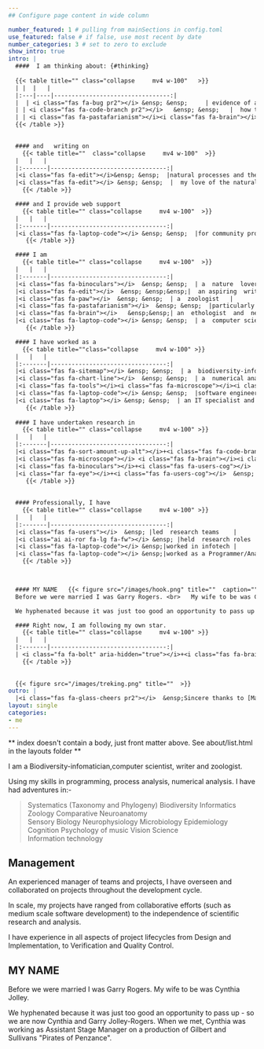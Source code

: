 ```yaml
---
## Configure page content in wide column

number_featured: 1 # pulling from mainSections in config.toml
use_featured: false # if false, use most recent by date
number_categories: 3 # set to zero to exclude
show_intro: true
intro: |   
  ####  I am thinking about: {#thinking}  
   
  {{< table title="" class="collapse     mv4 w-100"   >}}
  | |  |   |  
  |:---|----|---------------------------------:|
  |  | <i class="fas fa-bug pr2"></i> &ensp; &ensp;     | evidence of an [**insect apocalypse**]( {{< relref "/project/insect-decline" >}}) in Australia  <br> |
  | | <i class="fas fa-code-branch pr2"></i>   &ensp; &ensp;   |  how to estimate clade [**phylogenetic diversity**]( {{< relref "/project/phylogenetic-diversity" >}})  |
  | | <i class="fas fa-pastafarianism"></i><i class="fas fa-brain"></i><i class="fas fa-arrows-alt-h"></i><i class="fas fa-brain"></i><i class="fas fa-microscope"></i>  &ensp; &ensp;  | comparative   [**crustacean neuroanatomy**]( {{< relref "/project/neuroanatomy" >}}) | 
  {{< /table >}}

    
  #### and   writing on
    {{< table title=""  class="collapse     mv4 w-100"  >}}
  |   |   |  
  |:-------|---------------------------------:|
  |<i class="fas fa-edit"></i>&ensp; &ensp;  |natural processes and the [**anthropocene**]( {{< relref "/project/writing/anthropocene" >}}) |
  |<i class="fas fa-edit"></i> &ensp; &ensp;  |  my love of the natural environment |
    {{< /table >}}

  #### and I provide web support
    {{< table title="" class="collapse     mv4 w-100"  >}}
  |   |   |  
  |:-------|---------------------------------:|
  |<i class="fas fa-laptop-code"></i> &ensp; &ensp;  |for community projects I admire |
     {{< /table >}}

  #### I am    
    {{< table title="" class="collapse     mv4 w-100"  >}}
  |   |   |  
  |:-------|---------------------------------:|
  |<i class="fas fa-binoculars"></i>  &ensp; &ensp;  | a  nature  lover  and  bird nerd    |
  |<i class="fas fa-edit"></i>  &ensp; &ensp;&ensp;|  an aspiring  writer  | 
  |<i class="fas fa-paw"></i>  &ensp; &ensp;  | a  zoologist   | 
  |<i class="fas fa-pastafarianism"></i>  &ensp; &ensp;  |particularly fond of malacostracan crustaceans | 
  |<i class="fas fa-brain"></i>   &ensp;&ensp;| an  ethologist  and  neuroscientist  | 
  |<i class="fas fa-laptop-code"></i> &ensp; &ensp;  | a  computer scientist  |
     {{< /table >}}

  #### I have worked as a  
    {{< table title=""class="collapse     mv4 w-100" >}}
  |   |   |  
  |:-------|---------------------------------:|
  |<i class="fas fa-sitemap"></i> &ensp; &ensp;  | a  biodiversity-informatician   | 
  |<i class="fas fa-chart-line"></i>  &ensp; &ensp;  | a  numerical analyst  and   modeller    | 
  |<i class="fas fa-tools"></i><i class="fas fa-microscope"></i><i class="fa fa-flask" aria-hidden="true"></i>  &ensp; | a  boffin    | 
  |<i class="fas fa-laptop-code"></i> &ensp; &ensp;  |software engineer   | 
  |<i class="fas fa-laptop"></i> &ensp; &ensp;  | an IT specialist and manager |
     {{< /table >}}
   
  #### I have undertaken research in 
    {{< table title="" class="collapse     mv4 w-100" >}}
  |   |   |  
  |:-------|---------------------------------:|
  |<i class="fas fa-sort-amount-up-alt"></i>+<i class="fas fa-code-branch pr2"></i> &ensp;  | systematics  (taxonomy   and phylogeny) | 
  |<i class="fas fa-microscope"></i> <i class="fas fa-brain"></i><i class="fas fa-arrows-alt-h"></i><i class="fas fa-brain"></i> &ensp; | comparative neuroanatomy  | 
  |<i class="fas fa-binoculars"></i>+<i class="fas fa-users-cog"></i>  &ensp;  |ethology  and  cognition  | 
  |<i class="far fa-eye"></i>+<i class="fas fa-users-cog"></i>  &ensp; | sensory biology  and   psychology  |
     {{< /table >}}
 
    
  #### Professionally, I have 
    {{< table title="" class="collapse     mv4 w-100" >}}
  |   |   |  
  |:-------|---------------------------------:|
  |<i class="fas fa-users"></i>  &ensp; |led  research teams    |
  |<i class="ai ai-ror fa-lg fa-fw"></i> &ensp; |held  research roles  | 
  |<i class="fas fa-laptop-code"></i> &ensp;|worked in infotech |
  |<i class="fas fa-laptop-code"></i> &ensp;|worked as a Programmer/Analyst  | 
    {{< /table >}}


   
  #### MY NAME   {{< figure src="/images/hook.png" title=""  caption="" class="fr">}}
  Before we were married I was Garry Rogers. <br>	My wife to be was Cynthia Jolley. 

  We hyphenated because it was just too good an opportunity to pass up - so we are now Cynthia and Garry Jolley-Rogers. When we met, Cynthia was working as Assistant Stage Manager on a production of Gilbert and Sullivans "Pirates of Penzance".

  #### Right now, I am following my own star. 
    {{< table title="" class="collapse     mv4 w-100" >}}
  |   |   |  
  |:-------|---------------------------------:|
  | <i class="fa fa-bolt" aria-hidden="true"></i>+<i class="fas fa-brain"></i>   &ensp; |An acquired brain injury forced a necessary break in my career and a re-evaluation of my  goals.   | 
    {{< /table >}}
  
    
  {{< figure src="/images/treking.png" title=""  >}}	
outro: |
  |<i class="fas fa-glass-cheers pr2"></i>  &ensp;Sincere thanks to [Maëlle Salmon](https://masalmon.eu/) for her help naming this Hugo theme!
layout: single
categories:
- me
---
```


** index doesn't contain a body, just front matter above.
See about/list.html in the layouts folder **

I am a Biodiversity-infomatician,computer scientist, writer and zoologist. 

Using my skills in programming, process analysis, numerical analysis. I have had adventures in:-


> Systematics (Taxonomy and Phylogeny)
> Biodiversity Informatics
> Zoology
> Comparative Neuroanatomy 		
> Sensory Biology
> Neurophysiology
> Microbiology
> Epidemiology
> Cognition 
> Psychology of music
> Vision Science  
> Information technology

## Management
An experienced manager of teams and projects, I have overseen and collaborated on projects throughout the development cycle.

In scale, my projects have ranged from collaborative efforts (such as medium scale software development) to the independence of scientific research and analysis.

I have experience in all aspects of project lifecycles from Design and Implementation, to Verification and Quality Control.

## MY NAME
Before we were married I was Garry Rogers. My wife to be was Cynthia Jolley. 

We hyphenated because it was just too good an opportunity to pass up - so we are now Cynthia and Garry Jolley-Rogers. When we met, Cynthia was working as Assistant Stage Manager on a production of Gilbert and Sullivans "Pirates of Penzance".

 
